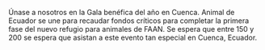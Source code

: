 Únase a nosotros en la Gala benéfica del año en Cuenca.
Animal de Ecuador se une para recaudar fondos críticos para completar
la primera fase del nuevo refugio para animales de FAAN. Se espera que entre 150 y 200
se espera que asistan a este evento tan especial en Cuenca, Ecuador.
